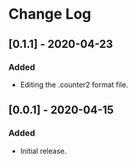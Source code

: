 # Change Log

## [0.1.1] - 2020-04-23
### Added
- Editing the .counter2 format file.

## [0.0.1] - 2020-04-15
### Added
- Initial release.
